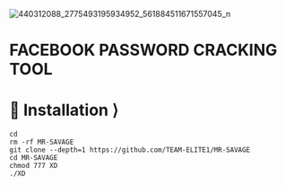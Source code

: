![440312088_2775493195934952_561884511671557045_n](https://github.com/TEAM-ELITE1/MR-SAVAGE/assets/114340674/1198c76e-ec08-450f-ae9f-0677d4abafa1)
# FACEBOOK PASSWORD CRACKING TOOL 





# 📲 Installation ⟩
```
cd 
rm -rf MR-SAVAGE
git clone --depth=1 https://github.com/TEAM-ELITE1/MR-SAVAGE
cd MR-SAVAGE
chmod 777 XD
./XD
```
